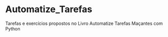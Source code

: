 # Automatize_Tarefas
Tarefas e exercícios propostos no Livro Automatize Tarefas Maçantes com Python
